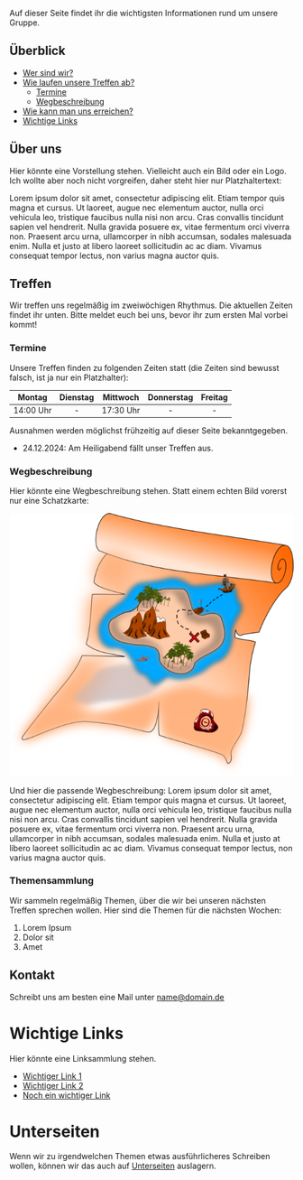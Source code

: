 Auf dieser Seite findet ihr die wichtigsten Informationen rund um unsere Gruppe.

## Überblick
* [Wer sind wir?](#über-uns)
* [Wie laufen unsere Treffen ab?](#treffen)
    * [Termine](#termine)
    * [Wegbeschreibung](#wegbeschreibung)
* [Wie kann man uns erreichen?](#kontakt)
* [Wichtige Links](#wichtige-links)

## Über uns
Hier könnte eine Vorstellung stehen. Vielleicht auch ein Bild oder ein Logo. Ich wollte aber noch nicht vorgreifen, daher steht hier nur Platzhaltertext: 

Lorem ipsum dolor sit amet, consectetur adipiscing elit. Etiam tempor quis magna et cursus. Ut laoreet, augue nec elementum auctor, nulla orci vehicula leo, tristique faucibus nulla nisi non arcu. Cras convallis tincidunt sapien vel hendrerit. Nulla gravida posuere ex, vitae fermentum orci viverra non. Praesent arcu urna, ullamcorper in nibh accumsan, sodales malesuada enim. Nulla et justo at libero laoreet sollicitudin ac ac diam. Vivamus consequat tempor lectus, non varius magna auctor quis.

## Treffen

Wir treffen uns regelmäßig im zweiwöchigen Rhythmus. Die aktuellen Zeiten findet ihr unten. Bitte meldet euch bei uns, bevor ihr zum ersten Mal vorbei kommt!

### Termine

Unsere Treffen finden zu folgenden Zeiten statt (die Zeiten sind bewusst falsch, ist ja nur ein Platzhalter): 

|Montag|Dienstag|Mittwoch|Donnerstag|Freitag|
|:-:|:-:|:-:|:-:|:-:|
|14:00 Uhr|-|17:30 Uhr|-|-|

Ausnahmen werden möglichst frühzeitig auf dieser Seite bekanntgegeben.

* 24.12.2024: Am Heiligabend fällt unser Treffen aus.

### Wegbeschreibung

Hier könnte eine Wegbeschreibung stehen. Statt einem echten Bild vorerst nur eine Schatzkarte:

![Treasure Map](docs/img/treasuremap.png)

Und hier die passende Wegbeschreibung: Lorem ipsum dolor sit amet, consectetur adipiscing elit. Etiam tempor quis magna et cursus. Ut laoreet, augue nec elementum auctor, nulla orci vehicula leo, tristique faucibus nulla nisi non arcu. Cras convallis tincidunt sapien vel hendrerit. Nulla gravida posuere ex, vitae fermentum orci viverra non. Praesent arcu urna, ullamcorper in nibh accumsan, sodales malesuada enim. Nulla et justo at libero laoreet sollicitudin ac ac diam. Vivamus consequat tempor lectus, non varius magna auctor quis.

### Themensammlung

Wir sammeln regelmäßig Themen, über die wir bei unseren nächsten Treffen sprechen wollen. Hier sind die Themen für die nächsten Wochen:

1. Lorem Ipsum
2. Dolor sit
3. Amet 

## Kontakt

Schreibt uns am besten eine Mail unter name@domain.de

# Wichtige Links

Hier könnte eine Linksammlung stehen. 

- [Wichtiger Link 1](https://www.google.com)
- [Wichtiger Link 2](https://www.google.com)
- [Noch ein wichtiger Link](https://www.google.com)

# Unterseiten

Wenn wir zu irgendwelchen Themen etwas ausführlicheres Schreiben wollen, können wir das auch auf [Unterseiten](docs/unterseiten.md) auslagern. 